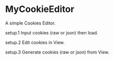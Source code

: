 # MyCookieEditor
A simple Cookies Editor.  

setup.1 Input cookies (raw or json) then load.  

setup.2 Edit cookies in View.  

setup.3 Generate cookies (raw or json) from View.  
